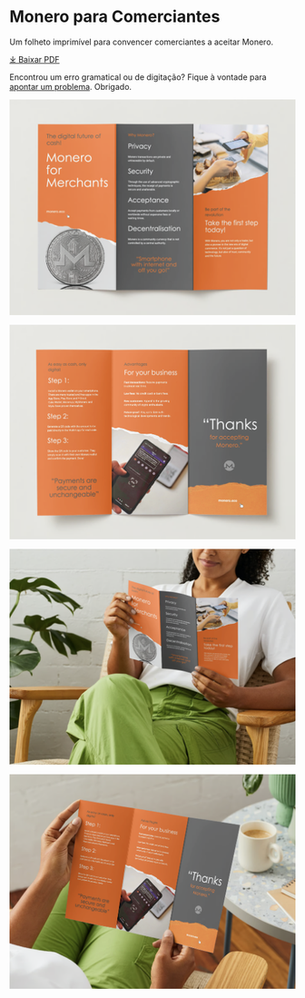 # Monero para Comerciantes

Um folheto imprimível para convencer comerciantes a aceitar Monero.

[&#10515; Baixar PDF](./Monero%20for%20Merchants%20Booklet%20-%20english.pdf)

Encontrou um erro gramatical ou de digitação? Fique à vontade para [apontar um problema](https://github.com/ASchmidt1024/monero-for-merchants-booklet/issues/new/choose). Obrigado.

![Page 1](images/Screenshot%202023-08-31%20at%2007.50.14.png)

![Page 2](images/Screenshot%202023-09-02%20at%2009.24.47.png)

![Preview 1](images/Screenshot%202023-08-31%20at%2007.50.24.png)

![Preview 2](images/Screenshot%202023-09-02%20at%2009.24.57.png)
